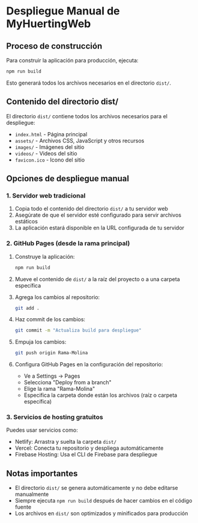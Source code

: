 # Despliegue Manual de MyHuertingWeb

## Proceso de construcción

Para construir la aplicación para producción, ejecuta:

```bash
npm run build
```

Esto generará todos los archivos necesarios en el directorio `dist/`.

## Contenido del directorio dist/

El directorio `dist/` contiene todos los archivos necesarios para el despliegue:

- `index.html` - Página principal
- `assets/` - Archivos CSS, JavaScript y otros recursos
- `images/` - Imágenes del sitio
- `videos/` - Videos del sitio
- `favicon.ico` - Icono del sitio

## Opciones de despliegue manual

### 1. Servidor web tradicional

1. Copia todo el contenido del directorio `dist/` a tu servidor web
2. Asegúrate de que el servidor esté configurado para servir archivos estáticos
3. La aplicación estará disponible en la URL configurada de tu servidor

### 2. GitHub Pages (desde la rama principal)

1. Construye la aplicación:
   ```bash
   npm run build
   ```

2. Mueve el contenido de `dist/` a la raíz del proyecto o a una carpeta específica

3. Agrega los cambios al repositorio:
   ```bash
   git add .
   ```

4. Haz commit de los cambios:
   ```bash
   git commit -m "Actualiza build para despliegue"
   ```

5. Empuja los cambios:
   ```bash
   git push origin Rama-Molina
   ```

6. Configura GitHub Pages en la configuración del repositorio:
   - Ve a Settings → Pages
   - Selecciona "Deploy from a branch"
   - Elige la rama "Rama-Molina"
   - Especifica la carpeta donde están los archivos (raíz o carpeta específica)

### 3. Servicios de hosting gratuitos

Puedes usar servicios como:
- Netlify: Arrastra y suelta la carpeta `dist/`
- Vercel: Conecta tu repositorio y despliega automáticamente
- Firebase Hosting: Usa el CLI de Firebase para despliegue

## Notas importantes

- El directorio `dist/` se genera automáticamente y no debe editarse manualmente
- Siempre ejecuta `npm run build` después de hacer cambios en el código fuente
- Los archivos en `dist/` son optimizados y minificados para producción
